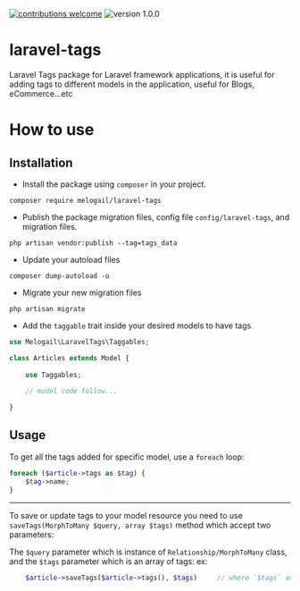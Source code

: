 [![contributions welcome](https://img.shields.io/badge/contribution-welcome-brightgreen)](https://github.com/melogail/laravel-tags/issues)  ![version 1.0.0](https://img.shields.io/badge/version-1.0.1-orange)

# laravel-tags
Laravel Tags package for Laravel framework applications, it is useful for adding tags to different models in the application, useful for Blogs, eCommerce...etc

# How to use
## Installation
* Install the package using `composer` in your project.
```
composer require melogail/laravel-tags
```
* Publish the package migration files, config file `config/laravel-tags`, and migration files.
```
php artisan vendor:publish --tag=tags_data
```
* Update your autoload files
```
composer dump-autoload -o
```
* Migrate your new migration files
```
php artisan migrate
```
* Add the `taggable` trait inside your desired models to have tags
```php
use Melogail\LaravelTags\Taggables;

class Articles extends Model {
    
    use Taggables;
    
    // model code follow...

}
```

## Usage
To get all the tags added for specific model, use a `foreach` loop:
```php
foreach ($article->tags as $tag) {
    $tag->name;
}
```
---
To save or update tags to your model resource you need to use `saveTags(MorphToMany $query, array $tags)` method
which accept two parameters:

The `$query` parameter which is instance of `Relationship/MorphToMany` class, and the `$tags` parameter which is an array of tags:
ex:
```php
    $article->saveTags($article->tags(), $tags)     // where `$tags` an array of tags 
```
